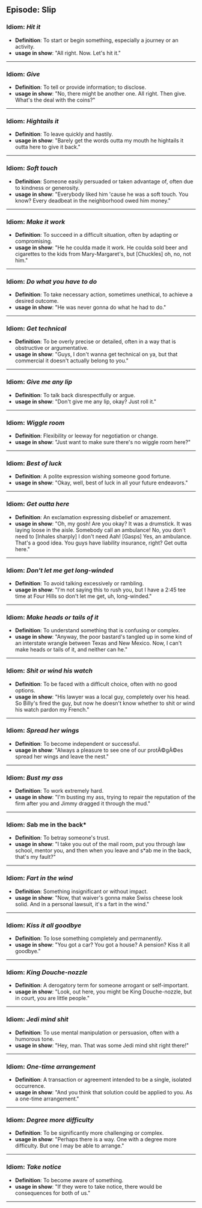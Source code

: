 ## Episode: Slip

### Idiom: *Hit it*
- **Definition**: To start or begin something, especially a journey or an activity.
- **usage in show**: "All right. Now. Let's hit it."
---

### Idiom: *Give*
- **Definition**:  To tell or provide information; to disclose. 
- **usage in show**: "No, there might be another one. All right. Then give. What's the deal with the coins?"
---

### Idiom: *Hightails it*
- **Definition**: To leave quickly and hastily.
- **usage in show**: "Barely get the words outta my mouth he hightails it outta here to give it back." 
---

### Idiom: *Soft touch*
- **Definition**: Someone easily persuaded or taken advantage of, often due to kindness or generosity.
- **usage in show**: "Everybody liked him 'cause he was a soft touch. You know? Every deadbeat in the neighborhood owed him money." 
---

### Idiom: *Make it work*
- **Definition**: To succeed in a difficult situation, often by adapting or compromising.
- **usage in show**: "He he coulda made it work. He coulda sold beer and cigarettes to the kids from Mary-Margaret's, but [Chuckles] oh, no, not him."
---

### Idiom: *Do what you have to do*
- **Definition**: To take necessary action, sometimes unethical, to achieve a desired outcome.
- **usage in show**: "He was never gonna do what he had to do."
---

### Idiom: *Get technical*
- **Definition**: To be overly precise or detailed, often in a way that is obstructive or argumentative.
- **usage in show**: "Guys, I don't wanna get technical on ya, but that commercial it doesn't actually belong to you." 
---

### Idiom: *Give me any lip*
- **Definition**: To talk back disrespectfully or argue. 
- **usage in show**: "Don't give me any lip, okay? Just roll it."
---

### Idiom: *Wiggle room*
- **Definition**:  Flexibility or leeway for negotiation or change.
- **usage in show**: "Just want to make sure there's no wiggle room here?" 
---

### Idiom: *Best of luck*
- **Definition**:  A polite expression wishing someone good fortune.
- **usage in show**: "Okay, well, best of luck in all your future endeavors." 
---

### Idiom: *Get outta here*
- **Definition**: An exclamation expressing disbelief or amazement. 
- **usage in show**: "Oh, my gosh! Are you okay? It was a drumstick. It was laying loose in the aisle.  Somebody call an ambulance! No, you don't need to [Inhales sharply] I don't need Aah! [Gasps]  Yes, an ambulance. That's a good idea.  You guys have liability insurance, right?  Get outta here."
---

### Idiom: *Don't let me get long-winded*
- **Definition**:  To avoid talking excessively or rambling. 
- **usage in show**: "I'm not saying this to rush you, but I have a 2:45 tee time at Four Hills so don't let me get, uh, long-winded."
---

### Idiom: *Make heads or tails of it*
- **Definition**:  To understand something that is confusing or complex.
- **usage in show**: "Anyway, the poor bastard's tangled up in some kind of an interstate wrangle between Texas and New Mexico. Now, I can't make heads or tails of it, and neither can he."
---

### Idiom: *Shit or wind his watch*
- **Definition**:  To be faced with a difficult choice, often with no good options.
- **usage in show**: "His lawyer was a local guy, completely over his head. So Billy's fired the guy, but now he doesn't know whether to shit or wind his watch pardon my French."
---

### Idiom: *Spread her wings*
- **Definition**:  To become independent or successful.
- **usage in show**: "Always a pleasure to see one of our protÃ©gÃ©es spread her wings and leave the nest." 
---

### Idiom: *Bust my ass*
- **Definition**: To work extremely hard.
- **usage in show**: "I'm busting my ass, trying to repair the reputation of the firm after you and Jimmy dragged it through the mud."
---

### Idiom: *S*ab me in the back*
- **Definition**: To betray someone's trust.
- **usage in show**: "I take you out of the mail room, put you through law school, mentor you, and then when you leave and s*ab me in the back, that's my fault?" 
---

### Idiom: *Fart in the wind*
- **Definition**: Something insignificant or without impact.
- **usage in show**: "Now, that waiver's gonna make Swiss cheese look solid. And in a personal lawsuit, it's a fart in the wind." 
---

### Idiom: *Kiss it all goodbye*
- **Definition**: To lose something completely and permanently. 
- **usage in show**: "You got a car? You got a house? A pension? Kiss it all goodbye."
---

### Idiom: *King Douche-nozzle*
- **Definition**: A derogatory term for someone arrogant or self-important. 
- **usage in show**: "Look, out here, you might be King Douche-nozzle, but in court, you are little people." 
---

### Idiom: *Jedi mind shit*
- **Definition**:  To use mental manipulation or persuasion, often with a humorous tone. 
- **usage in show**: "Hey, man. That was some Jedi mind shit right there!" 
---

### Idiom: *One-time arrangement*
- **Definition**: A transaction or agreement intended to be a single, isolated occurrence. 
- **usage in show**: "And you think that solution could be applied to you. As a one-time arrangement." 
---

### Idiom: *Degree more difficulty*
- **Definition**:  To be significantly more challenging or complex. 
- **usage in show**: "Perhaps there is a way. One with a degree more difficulty. But one I may be able to arrange." 
---

### Idiom: *Take notice*
- **Definition**: To become aware of something. 
- **usage in show**: "If they were to take notice, there would be consequences for both of us." 
---

